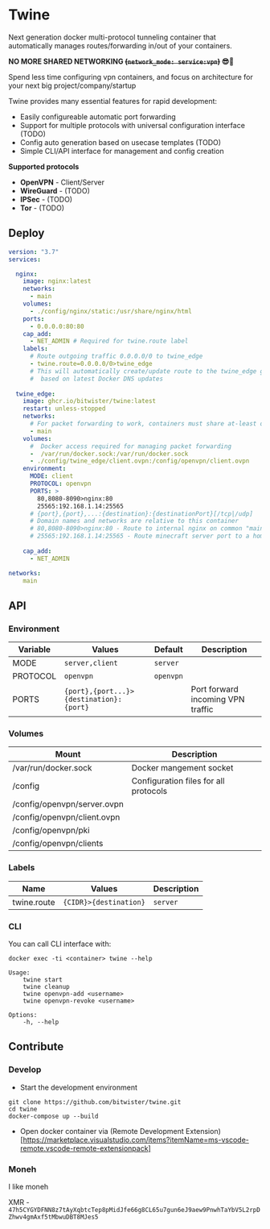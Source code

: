 # Twine

Next generation docker multi-protocol tunneling container that automatically manages routes/forwarding in/out of your containers.

**NO MORE SHARED NETWORKING ~~(`network_mode: service:vpn`)~~ 😎🎉**

Spend less time configuring vpn containers, and focus on architecture for your next big project/company/startup

Twine provides many essential features for rapid development: 
- Easily configureable automatic port forwarding 
- Support for multiple protocols with universal configuration interface (TODO) 
- Config auto generation based on usecase templates (TODO) 
- Simple CLI/API interface for management and config creation

**Supported protocols**
- **OpenVPN** - Client/Server
- **WireGuard** - (TODO)
- **IPSec** - (TODO)
- **Tor** - (TODO)

## Deploy
```yml
version: "3.7"
services:

  nginx:
    image: nginx:latest
    networks:
      - main
    volumes: 
      - ./config/nginx/static:/usr/share/nginx/html
    ports:
      - 0.0.0.0:80:80
    cap_add:
      - NET_ADMIN # Required for twine.route label
    labels:
      # Route outgoing traffic 0.0.0.0/0 to twine_edge  
      - twine.route=0.0.0.0/0>twine_edge
      # This will automatically create/update route to the twine_edge gateway 
      #  based on latest Docker DNS updates
  
  twine_edge:
    image: ghcr.io/bitwister/twine:latest
    restart: unless-stopped
    networks:
      # For packet forwarding to work, containers must share at-least one network
      - main
    volumes:
      #  Docker access required for managing packet forwarding
      -  /var/run/docker.sock:/var/run/docker.sock
      - ./config/twine_edge/client.ovpn:/config/openvpn/client.ovpn
    environment:
      MODE: client
      PROTOCOL: openvpn
      PORTS: >
        80,8080-8090>nginx:80
        25565:192.168.1.14:25565
      # {port},{port},...:{destination}:{destinationPort}[/tcp|/udp]
      # Domain names and networks are relative to this container
      # 80,8080-8090>nginx:80 - Route to internal nginx on common "main" network
      # 25565:192.168.1.14:25565 - Route minecraft server port to a home network ip
      
    cap_add:
      - NET_ADMIN

networks:
	main
```

## API

### **Environment**
| Variable | Values | Default | Description |
| - | - | - | - |
| MODE | `server,client` | `server` | |
| PROTOCOL | `openvpn` | `openvpn` | |
| PORTS | `{port},{port...}>{destination}:{port}` | | Port forward incoming VPN traffic |

### **Volumes**
| Mount | Description |
| - | - |
| /var/run/docker.sock | Docker mangement socket |
| /config | Configuration files for all protocols |
| /config/openvpn/server.ovpn |  |
| /config/openvpn/client.ovpn |  |
| /config/openvpn/pki |  |
| /config/openvpn/clients |  |


### **Labels**
| Name | Values | Description |
| - | - | - |
| twine.route | `{CIDR}>{destination}` | `server` | Route `{CIDR}` to the `{destination}` |


### **CLI**

You can call CLI interface with: 

`docker exec -ti <container> twine --help` 

```
Usage:
	twine start 
	twine cleanup
	twine openvpn-add <username>
	twine openvpn-revoke <username>

Options:
	-h, --help 
```

## Contribute

### Develop
- Start the development environment
```
git clone https://github.com/bitwister/twine.git
cd twine
docker-compose up --build
```
- Open docker container via (Remote Development Extension)[https://marketplace.visualstudio.com/items?itemName=ms-vscode-remote.vscode-remote-extensionpack] 

### Moneh

I like moneh

XMR - `47h5CYGYDFNN8z7tAyXqbtcTep8pMidJfe66g8CL65u7gun6eJ9aew9PnwhTaYbV5L2rpDZhwv4gmAxf5tMbwuDBT8MJes5`

